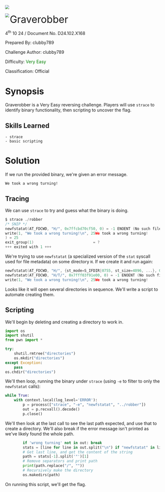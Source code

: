 <img src="../../assets/banner.png" style="zoom: 80%;" align=center />

<img src="../../assets/logo.png" style="zoom: 80%;" align='left' /><font size="6">Graverobber</font>

  4<sup>th</sup> 10 24 / Document No. D24.102.X168

  Prepared By: clubby789

  Challenge Author: clubby789

  Difficulty: <font color=green>Very Easy</font>

  Classification: Official






# Synopsis

Graverobber is a Very Easy reversing challenge. Players will use `strace` to identify binary functionality, then scripting to uncover the flag.

## Skills Learned
    - strace
    - basic scripting


# Solution

If we run the provided binary, we're given an error message.

```
We took a wrong turning!
```

## Tracing

We can use `strace` to try and guess what the binary is doing.

```c
$ strace ./robber
/* SNIP */
newfstatat(AT_FDCWD, "H/", 0x7ffcbd70cf50, 0) = -1 ENOENT (No such file or directory)
write(1, "We took a wrong turning!\n", 25We took a wrong turning!
) = 25
exit_group(1)                           = ?
+++ exited with 1 +++
```

We're trying to use `newfstatat` (a specialized version of the `stat` syscall used for file metadata) on some directory `H`. If we create it and run again:

```c
newfstatat(AT_FDCWD, "H/", {st_mode=S_IFDIR|0755, st_size=4096, ...}, 0) = 0
newfstatat(AT_FDCWD, "H/T/", 0x7fff03f91e00, 0) = -1 ENOENT (No such file or directory)
write(1, "We took a wrong turning!\n", 25We took a wrong turning!
```

Looks like it will open several directories in sequence. We'll write a script to automate creating them.

## Scripting

We'll begin by deleting and creating a directory to work in.

```py
import os
import shutil
from pwn import *

try:
    shutil.rmtree("directories")
    os.mkdir("directories")
except Exception:
    pass
os.chdir("directories")
```

We'll then loop, running the binary under `strace` (using `-e` to filter to only the `newfstatat` calls):

```py
while True:
    with context.local(log_level='ERROR'):
        p = process(["strace", "-e", "newfstatat", "../robber"])
        out = p.recvall().decode()
        p.close()
```

We'll then look at the last call to see the last path expected, and use that to create a directory. We'll also break if the error message isn't printed as we've likely found the whole path.

```py
        if 'wrong turning' not in out: break
        stats = [line for line in out.split("\n") if "newfstatat" in line]
        # Get last line, and get the content of the string
        path = stats[-1].split('"')[1]
        # Remove separators and print path
        print(path.replace("/", ""))
        # Recursively make the directory
        os.makedirs(path)
```

On running this script, we'll get the flag.
